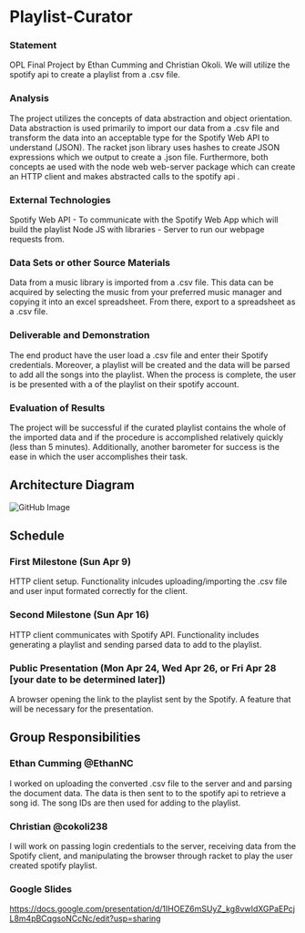 # Playlist-Curator

### Statement
OPL Final Project by Ethan Cumming and Christian Okoli. We will utilize the spotify api to create a playlist from a .csv file.

### Analysis
The project utilizes the concepts of data abstraction and object orientation. Data abstraction is used primarily to import our data from a .csv file and transform the data into an acceptable type for the Spotify Web API to understand (JSON). The racket json library uses hashes to create JSON expressions which we output to create a .json file.  Furthermore, both concepts ae used with the node web web-server package which can create an HTTP client and makes abstracted calls to the spotify api . 

### External Technologies 
Spotify Web API - To communicate with the Spotify Web App which will build the playlist
Node JS with libraries - Server to run our webpage requests from.

### Data Sets or other Source Materials
Data from a music library is imported from a .csv file. This data can be acquired by selecting the music from your preferred music manager and copying it into an excel spreadsheet. From there, export to a spreadsheet as a .csv file.

### Deliverable and Demonstration
The end product have the user load a .csv file and enter their Spotify credentials. Moreover, a playlist will be created and the data will be parsed to add all the songs into the playlist. When the process is complete, the user is be presented with a of the playlist on their spotify account. 

### Evaluation of Results
The project will be successful if the curated playlist contains the whole of the imported data and if the procedure is accomplished relatively quickly (less than 5 minutes). Additionally, another barometer for success is the ease in which the user accomplishes their task.  

## Architecture Diagram
![GitHub Image](diagram1.png?raw=true "Diagram")

## Schedule
### First Milestone (Sun Apr 9)
HTTP client setup. Functionality inlcudes uploading/importing the .csv file and user input formated correctly for the client.

### Second Milestone (Sun Apr 16)
HTTP client communicates with Spotify API. Functionality includes generating a playlist and sending parsed data to add to the playlist.

### Public Presentation (Mon Apr 24, Wed Apr 26, or Fri Apr 28 [your date to be determined later])
A browser opening the link to the playlist sent by the Spotify. A feature that will be necessary for the presentation.

## Group Responsibilities

### Ethan Cumming @EthanNC
I worked on uploading the converted .csv file to the server and and parsing the document data. The data is then sent to to the spotify api to retrieve a song id. The song IDs are then used for adding to the playlist.

### Christian @cokoli238
I will work on passing login credentials to the server, receiving data from the Spotify client, and manipulating  the browser through racket to play the user created spotify playlist. 

### Google Slides
https://docs.google.com/presentation/d/1IHOEZ6mSUyZ_kg8vwIdXGPaEPcjL8m4pBCqgsoNCcNc/edit?usp=sharing
